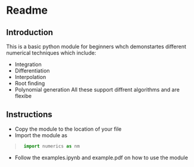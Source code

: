 # Readme  

## Introduction
This is a basic python module for beginners whch demonstartes different numerical techniques which include:
- Integration
- Differentiation
- Interpolation
- Root finding
- Polynomial generation
All these support diffrent algorithms and are flexibe  

## Instructions
- Copy the module to the location of your file
- Import the module as
>    ```python
>     import numerics as nm
>    ```
- Follow the examples.ipynb and example.pdf on how to use the module
